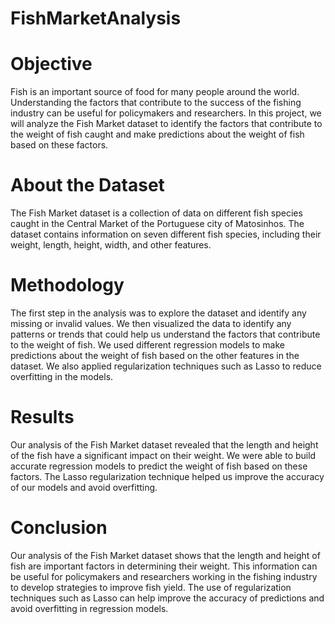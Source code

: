# FishMarketAnalysis

# Objective
Fish is an important source of food for many people around the world. Understanding the factors that contribute to the success of the fishing industry can be useful for policymakers and researchers. In this project, we will analyze the Fish Market dataset to identify the factors that contribute to the weight of fish caught and make predictions about the weight of fish based on these factors.

# About the Dataset
The Fish Market dataset is a collection of data on different fish species caught in the Central Market of the Portuguese city of Matosinhos. The dataset contains information on seven different fish species, including their weight, length, height, width, and other features.

# Methodology
The first step in the analysis was to explore the dataset and identify any missing or invalid values. We then visualized the data to identify any patterns or trends that could help us understand the factors that contribute to the weight of fish. We used different regression models to make predictions about the weight of fish based on the other features in the dataset. We also applied regularization techniques such as Lasso to reduce overfitting in the models.

# Results
Our analysis of the Fish Market dataset revealed that the length and height of the fish have a significant impact on their weight. We were able to build accurate regression models to predict the weight of fish based on these factors. The Lasso regularization technique helped us improve the accuracy of our models and avoid overfitting.

# Conclusion
Our analysis of the Fish Market dataset shows that the length and height of fish are important factors in determining their weight. This information can be useful for policymakers and researchers working in the fishing industry to develop strategies to improve fish yield. The use of regularization techniques such as Lasso can help improve the accuracy of predictions and avoid overfitting in regression models.
